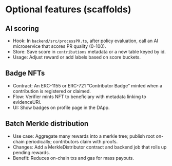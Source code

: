 # Optional features (scaffolds)

## AI scoring
- Hook: In `backend/src/processPR.ts`, after policy evaluation, call an AI microservice that scores PR quality (0-100).
- Store: Save score in `contributions` metadata or a new table keyed by id.
- Usage: Adjust reward or add labels based on score buckets.

## Badge NFTs
- Contract: An ERC-1155 or ERC-721 “Contributor Badge” minted when a contribution is registered or claimed.
- Flow: Verifier mints NFT to beneficiary with metadata linking to evidenceURI.
- UI: Show badges on profile page in the DApp.

## Batch Merkle distribution
- Use case: Aggregate many rewards into a merkle tree; publish root on-chain periodically; contributors claim with proofs.
- Changes: Add a MerkleDistributor contract and backend job that rolls up pending rewards.
- Benefit: Reduces on-chain txs and gas for mass payouts.
